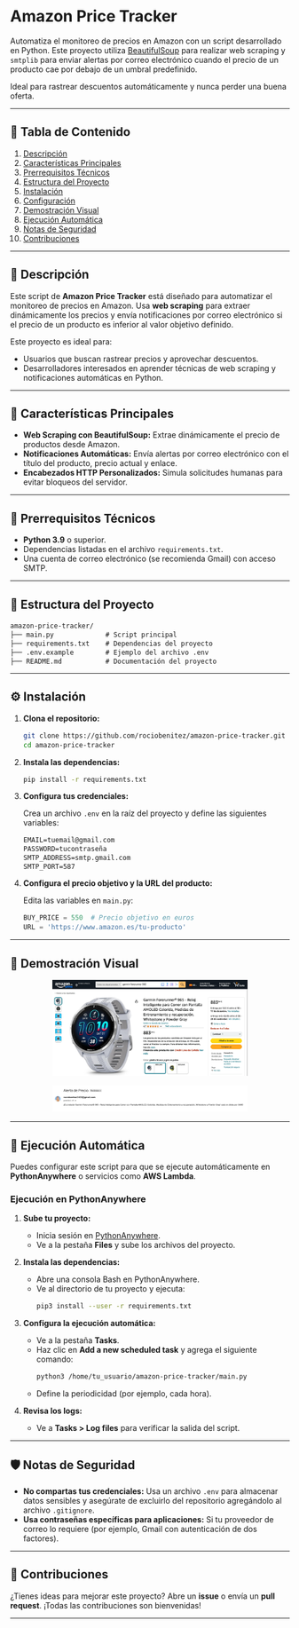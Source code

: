 # Amazon Price Tracker

Automatiza el monitoreo de precios en Amazon con un script desarrollado en Python. Este proyecto utiliza [BeautifulSoup](https://www.crummy.com/software/BeautifulSoup/bs4/doc/) para realizar web scraping y `smtplib` para enviar alertas por correo electrónico cuando el precio de un producto cae por debajo de un umbral predefinido.

Ideal para rastrear descuentos automáticamente y nunca perder una buena oferta.

---

## 📖 Tabla de Contenido

1. [Descripción](#descripción)
2. [Características Principales](#características-principales)
3. [Prerrequisitos Técnicos](#prerrequisitos-técnicos)
4. [Estructura del Proyecto](#estructura-del-proyecto)
5. [Instalación](#instalación)
6. [Configuración](#configuración)
7. [Demostración Visual](#demostración-visual)
8. [Ejecución Automática](#ejecución-automática)
9. [Notas de Seguridad](#notas-de-seguridad)
10. [Contribuciones](#contribuciones)

---

## 📜 Descripción

Este script de **Amazon Price Tracker** está diseñado para automatizar el monitoreo de precios en Amazon. Usa **web scraping** para extraer dinámicamente los precios y envía notificaciones por correo electrónico si el precio de un producto es inferior al valor objetivo definido. 

Este proyecto es ideal para:
- Usuarios que buscan rastrear precios y aprovechar descuentos.
- Desarrolladores interesados en aprender técnicas de web scraping y notificaciones automáticas en Python.

---

## 🚀 Características Principales

- **Web Scraping con BeautifulSoup:** Extrae dinámicamente el precio de productos desde Amazon.
- **Notificaciones Automáticas:** Envía alertas por correo electrónico con el título del producto, precio actual y enlace.
- **Encabezados HTTP Personalizados:** Simula solicitudes humanas para evitar bloqueos del servidor.

---

## 🔧 Prerrequisitos Técnicos

- **Python 3.9** o superior.
- Dependencias listadas en el archivo `requirements.txt`.
- Una cuenta de correo electrónico (se recomienda Gmail) con acceso SMTP.

---

## 📂 Estructura del Proyecto

```plaintext
amazon-price-tracker/
├── main.py             # Script principal
├── requirements.txt    # Dependencias del proyecto
├── .env.example        # Ejemplo del archivo .env
├── README.md           # Documentación del proyecto
```

---

## ⚙️ Instalación

1. **Clona el repositorio:**

   ```bash
   git clone https://github.com/rociobenitez/amazon-price-tracker.git
   cd amazon-price-tracker
   ```

2. **Instala las dependencias:**

   ```bash
   pip install -r requirements.txt
   ```

3. **Configura tus credenciales:**

   Crea un archivo `.env` en la raíz del proyecto y define las siguientes variables:

   ```plaintext
   EMAIL=tuemail@gmail.com
   PASSWORD=tucontraseña
   SMTP_ADDRESS=smtp.gmail.com
   SMTP_PORT=587
   ```

4. **Configura el precio objetivo y la URL del producto:**

   Edita las variables en `main.py`:

   ```python
   BUY_PRICE = 550  # Precio objetivo en euros
   URL = 'https://www.amazon.es/tu-producto'
   ```

---

## 📸 Demostración Visual

<p align="center">
  <img src="/img/product.jpeg" alt="Producto en Amazon" width="70%">
</p>

<p align="center">
  <img src="/img/email-alert.jpeg" alt="Alerta de correo" width="70%">
</p>

---

## 🔄 Ejecución Automática

Puedes configurar este script para que se ejecute automáticamente en **PythonAnywhere** o servicios como **AWS Lambda**.

### Ejecución en PythonAnywhere

1. **Sube tu proyecto:**
   - Inicia sesión en [PythonAnywhere](https://www.pythonanywhere.com/).
   - Ve a la pestaña **Files** y sube los archivos del proyecto.

2. **Instala las dependencias:**
   - Abre una consola Bash en PythonAnywhere.
   - Ve al directorio de tu proyecto y ejecuta:
     ```bash
     pip3 install --user -r requirements.txt
     ```

3. **Configura la ejecución automática:**
   - Ve a la pestaña **Tasks**.
   - Haz clic en **Add a new scheduled task** y agrega el siguiente comando:
     ```bash
     python3 /home/tu_usuario/amazon-price-tracker/main.py
     ```
   - Define la periodicidad (por ejemplo, cada hora).

4. **Revisa los logs:**
   - Ve a **Tasks > Log files** para verificar la salida del script.

---

## 🛡️ Notas de Seguridad

- **No compartas tus credenciales:** Usa un archivo `.env` para almacenar datos sensibles y asegúrate de excluirlo del repositorio agregándolo al archivo `.gitignore`.
- **Usa contraseñas específicas para aplicaciones:** Si tu proveedor de correo lo requiere (por ejemplo, Gmail con autenticación de dos factores).

---

## 🤝 Contribuciones

¿Tienes ideas para mejorar este proyecto? Abre un **issue** o envía un **pull request**. ¡Todas las contribuciones son bienvenidas!

---